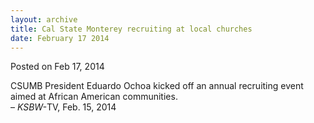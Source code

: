 ```yaml
---
layout: archive
title: Cal State Monterey recruiting at local churches
date: February 17 2014
---
```





<span class="date">Posted on Feb 17, 2014    </span>
<p>CSUMB President Eduardo Ochoa kicked off an annual recruiting
event aimed at African American communities.<br>
&#x2013; <em>KSBW-</em>TV, Feb. 15, 2014</br></p>





